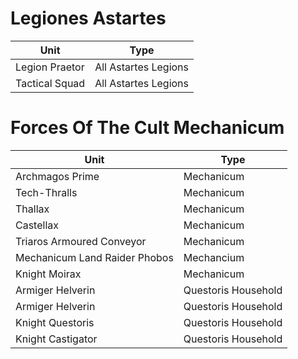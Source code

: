 # Legiones Astartes 
| Unit | Type |
| ------------- | ------------- |
| Legion Praetor | All Astartes Legions |
| Tactical Squad | All Astartes Legions |

# Forces Of The Cult Mechanicum 
| Unit | Type |
| ------------- | ------------- |
| Archmagos Prime | Mechanicum | 
| Tech-Thralls | Mechanicum | 
| Thallax | Mechanicum |
| Castellax | Mechanicum |
| Triaros Armoured Conveyor | Mechanicum |
| Mechanicum Land Raider Phobos | Mechancium |
| Knight Moirax | Mechanicum |
| Armiger Helverin | Questoris Household |
| Armiger Helverin | Questoris Household | 
| Knight Questoris | Questoris Household | 
| Knight Castigator | Questoris Household | 

